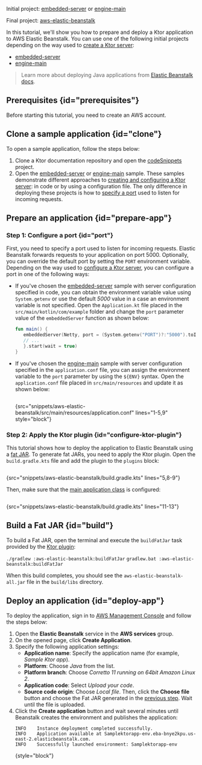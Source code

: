 [//]: # (title: AWS Elastic Beanstalk)

<microformat>
<p>
<control>Initial project</control>: <a href="https://github.com/ktorio/ktor-documentation/tree/%current-branch%/codeSnippets/snippets/embedded-server">embedded-server</a> or 
<a href="https://github.com/ktorio/ktor-documentation/tree/%current-branch%/codeSnippets/snippets/engine-main">engine-main</a>
</p>
<p>
<control>Final project</control>: <a href="https://github.com/ktorio/ktor-documentation/tree/%current-branch%/codeSnippets/snippets/aws-elastic-beanstalk">aws-elastic-beanstalk</a>
</p>
</microformat>

In this tutorial, we'll show you how to prepare and deploy a Ktor application to AWS Elastic Beanstalk. You can use one of the following initial projects depending on the way used to [create a Ktor server](create_server.xml):
* [embedded-server](https://github.com/ktorio/ktor-documentation/tree/%current-branch%/codeSnippets/snippets/embedded-server)
* [engine-main](https://github.com/ktorio/ktor-documentation/tree/%current-branch%/codeSnippets/snippets/engine-main)

> Learn more about deploying Java applications from [Elastic Beanstalk docs](https://docs.aws.amazon.com/elasticbeanstalk/latest/dg/create_deploy_Java.html).


## Prerequisites {id="prerequisites"}
Before starting this tutorial, you need to create an AWS account.


## Clone a sample application {id="clone"}
To open a sample application, follow the steps below:

1. Clone a Ktor documentation repository and open the [codeSnippets](https://github.com/ktorio/ktor-documentation/tree/%current-branch%/codeSnippets) project.
2. Open the [embedded-server](https://github.com/ktorio/ktor-documentation/tree/%current-branch%/codeSnippets/snippets/embedded-server) or [engine-main](https://github.com/ktorio/ktor-documentation/tree/%current-branch%/codeSnippets/snippets/engine-main) sample. These samples demonstrate different approaches to [creating and configuring a Ktor server](create_server.xml): in code or by using a configuration file. The only difference in deploying these projects is how to [specify a port](#port) used to listen for incoming requests.

## Prepare an application {id="prepare-app"}

### Step 1: Configure a port {id="port"}

First, you need to specify a port used to listen for incoming requests. Elastic Beanstalk forwards requests to your application on port 5000. Optionally, you can override the default port by setting the `PORT` environment variable. Depending on the way used to [configure a Ktor server](create_server.xml), you can configure a port in one of the following ways:
* If you've chosen the [embedded-server](https://github.com/ktorio/ktor-documentation/tree/%current-branch%/codeSnippets/snippets/embedded-server) sample with server configuration specified in code, you can obtain the environment variable value using `System.getenv` or use the default _5000_ value in a case an environment variable is not specified. Open the `Application.kt` file placed in the `src/main/kotlin/com/example` folder and change the `port` parameter value of the `embeddedServer` function as shown below:
   ```kotlin
   fun main() {
      embeddedServer(Netty, port = (System.getenv("PORT")?:"5000").toInt()) {
      // ...
      }.start(wait = true)
   }
    ```

* If you've chosen the [engine-main](https://github.com/ktorio/ktor-documentation/tree/%current-branch%/codeSnippets/snippets/engine-main) sample with server configuration specified in the `application.conf` file, you can assign the environment variable to the `port` parameter by using the `${ENV}` syntax. Open the `application.conf` file placed in `src/main/resources` and update it as shown below:
   ```
   ```
  {src="snippets/aws-elastic-beanstalk/src/main/resources/application.conf" lines="1-5,9" style="block"}

### Step 2: Apply the Ktor plugin {id="configure-ktor-plugin"}
This tutorial shows how to deploy the application to Elastic Beanstalk using a [fat JAR](fatjar.md). To generate fat JARs, you need to apply the Ktor plugin. Open the `build.gradle.kts` file and add the plugin to the `plugins` block:
```groovy
```
{src="snippets/aws-elastic-beanstalk/build.gradle.kts" lines="5,8-9"}

Then, make sure that the [main application class](server-dependencies.xml#create-entry-point) is configured:
```kotlin
```
{src="snippets/aws-elastic-beanstalk/build.gradle.kts" lines="11-13"}


## Build a Fat JAR {id="build"}
To build a Fat JAR, open the terminal and execute the `buildFatJar` task provided by the [Ktor plugin](#configure-ktor-plugin):

<tabs group="os">
<tab title="Linux/MacOS" group-key="unix">
<code style="block" lang="Bash">./gradlew :aws-elastic-beanstalk:buildFatJar</code>
</tab>
<tab title="Windows" group-key="windows">
<code style="block" lang="CMD">gradlew.bat :aws-elastic-beanstalk:buildFatJar</code>
</tab>
</tabs>

When this build completes, you should see the `aws-elastic-beanstalk-all.jar` file in the `build/libs` directory.


## Deploy an application {id="deploy-app"}
To deploy the application, sign in to [AWS Management Console](https://aws.amazon.com/console/) and follow the steps below:
1. Open the **Elastic Beanstalk** service in the **AWS services** group.
2. On the opened page, click **Create Application**.
3. Specify the following application settings:
   * **Application name**: Specify the application name (for example, _Sample Ktor app_).
   * **Platform**: Choose _Java_ from the list.
   * **Platform branch**: Choose _Corretto 11 running on 64bit Amazon Linux 2_.
   * **Application code**: Select _Upload your code_.
   * **Source code origin**: Choose _Local file_. Then, click the **Choose file** button and choose the Fat JAR generated in the [previous step](#build). Wait until the file is uploaded.
4. Click the **Create application** button and wait several minutes until Beanstalk creates the environment and publishes the application:
   ```
   INFO    Instance deployment completed successfully.
   INFO    Application available at Samplektorapp-env.eba-bnye2kpu.us-east-2.elasticbeanstalk.com.
   INFO    Successfully launched environment: Samplektorapp-env
   ```
   {style="block"}